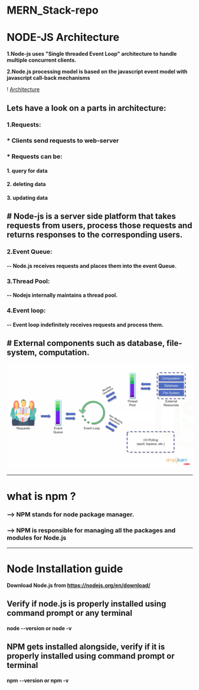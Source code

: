# MERN_Stack-repo

# NODE-JS Architecture

**1.Node-js uses "Single threaded Event Loop" architecture to handle multiple concurrent clients.**

**2.Node.js processing model is based on the javascript event model with javascript call-back mechanisms**

! [Architecture](Images/Node-js.png)

## Lets have a look on a parts in architecture:

### 1.Requests:
### * Clients send requests to web-server
### * Requests can be:
####                1. query for data
####                2. deleting data
####                3. updating data

## # Node-js is a server side platform that takes requests from users, process those requests and returns responses to the corresponding users.

### 2.Event Queue: 
#### -- Node.js receives requests and places them into the event Queue.

### 3.Thread Pool: 
#### -- Nodejs internally maintains a thread pool.

### 4.Event loop: 
#### -- Event loop indefinitely receives requests and process them.

## # External components such as database, file-system, computation.

![work-flow](Images/workflow.png)

****************************************************

# what is npm ?
### --> NPM stands for node package manager.

### --> NPM is responsible for managing all the packages and modules for Node.js
--------------------------------------------------
# Node Installation guide

**Download Node.js from https://nodejs.org/en/download/**

**Verify if node.js is properly installed using command prompt or any terminal**
---
#### node --version or node -v

**NPM gets installed alongside, verify if it is properly installed using command prompt or terminal**
---
#### npm --version or npm -v